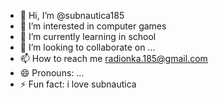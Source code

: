 - 👋 Hi, I’m @subnautica185
- 👀 I’m interested in computer games
- 🌱 I’m currently learning in school
- 💞️ I’m looking to collaborate on ...
- 📫 How to reach me radionka.185@gmail.com
- 😄 Pronouns: ...
- ⚡ Fun fact: i love subnautica

<!---
subnautica185/subnautica185 is a ✨ special ✨ repository because its `README.md` (this file) appears on your GitHub profile.
You can click the Preview link to take a look at your changes.
--->
